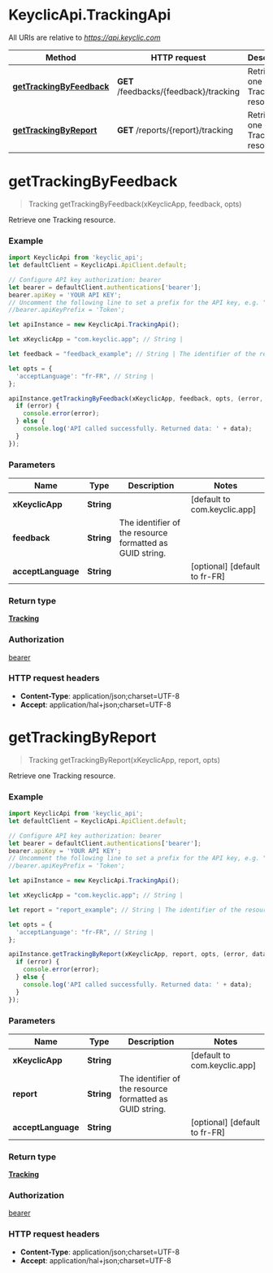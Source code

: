 # KeyclicApi.TrackingApi

All URIs are relative to *https://api.keyclic.com*

Method | HTTP request | Description
------------- | ------------- | -------------
[**getTrackingByFeedback**](TrackingApi.md#getTrackingByFeedback) | **GET** /feedbacks/{feedback}/tracking | Retrieve one Tracking resource.
[**getTrackingByReport**](TrackingApi.md#getTrackingByReport) | **GET** /reports/{report}/tracking | Retrieve one Tracking resource.


<a name="getTrackingByFeedback"></a>
# **getTrackingByFeedback**
> Tracking getTrackingByFeedback(xKeyclicApp, feedback, opts)

Retrieve one Tracking resource.

### Example
```javascript
import KeyclicApi from 'keyclic_api';
let defaultClient = KeyclicApi.ApiClient.default;

// Configure API key authorization: bearer
let bearer = defaultClient.authentications['bearer'];
bearer.apiKey = 'YOUR API KEY';
// Uncomment the following line to set a prefix for the API key, e.g. "Token" (defaults to null)
//bearer.apiKeyPrefix = 'Token';

let apiInstance = new KeyclicApi.TrackingApi();

let xKeyclicApp = "com.keyclic.app"; // String | 

let feedback = "feedback_example"; // String | The identifier of the resource formatted as GUID string.

let opts = { 
  'acceptLanguage': "fr-FR", // String | 
};

apiInstance.getTrackingByFeedback(xKeyclicApp, feedback, opts, (error, data, response) => {
  if (error) {
    console.error(error);
  } else {
    console.log('API called successfully. Returned data: ' + data);
  }
});
```

### Parameters

Name | Type | Description  | Notes
------------- | ------------- | ------------- | -------------
 **xKeyclicApp** | **String**|  | [default to com.keyclic.app]
 **feedback** | **String**| The identifier of the resource formatted as GUID string. | 
 **acceptLanguage** | **String**|  | [optional] [default to fr-FR]

### Return type

[**Tracking**](Tracking.md)

### Authorization

[bearer](../README.md#bearer)

### HTTP request headers

 - **Content-Type**: application/json;charset=UTF-8
 - **Accept**: application/hal+json;charset=UTF-8

<a name="getTrackingByReport"></a>
# **getTrackingByReport**
> Tracking getTrackingByReport(xKeyclicApp, report, opts)

Retrieve one Tracking resource.

### Example
```javascript
import KeyclicApi from 'keyclic_api';
let defaultClient = KeyclicApi.ApiClient.default;

// Configure API key authorization: bearer
let bearer = defaultClient.authentications['bearer'];
bearer.apiKey = 'YOUR API KEY';
// Uncomment the following line to set a prefix for the API key, e.g. "Token" (defaults to null)
//bearer.apiKeyPrefix = 'Token';

let apiInstance = new KeyclicApi.TrackingApi();

let xKeyclicApp = "com.keyclic.app"; // String | 

let report = "report_example"; // String | The identifier of the resource formatted as GUID string.

let opts = { 
  'acceptLanguage': "fr-FR", // String | 
};

apiInstance.getTrackingByReport(xKeyclicApp, report, opts, (error, data, response) => {
  if (error) {
    console.error(error);
  } else {
    console.log('API called successfully. Returned data: ' + data);
  }
});
```

### Parameters

Name | Type | Description  | Notes
------------- | ------------- | ------------- | -------------
 **xKeyclicApp** | **String**|  | [default to com.keyclic.app]
 **report** | **String**| The identifier of the resource formatted as GUID string. | 
 **acceptLanguage** | **String**|  | [optional] [default to fr-FR]

### Return type

[**Tracking**](Tracking.md)

### Authorization

[bearer](../README.md#bearer)

### HTTP request headers

 - **Content-Type**: application/json;charset=UTF-8
 - **Accept**: application/hal+json;charset=UTF-8

